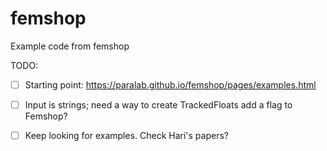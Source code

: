 femshop
===

Example code from femshop


TODO:

- [ ] Starting point: <https://paralab.github.io/femshop/pages/examples.html>
- [ ] Input is strings; need a way to create TrackedFloats
      add a flag to Femshop?
- [ ] Keep looking for examples. Check Hari's papers?

